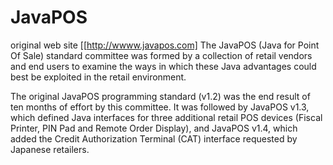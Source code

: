 JavaPOS
=======

original web site [[http://wwww.javapos.com]
The JavaPOS (Java for Point Of Sale) standard committee was formed by a collection of retail vendors 
and end users to examine the ways in which these Java advantages could best be exploited in the retail environment.

The original JavaPOS programming standard (v1.2) was the end result of ten months of effort by this committee. 
It was followed by JavaPOS v1.3, which defined Java interfaces for three additional retail POS devices (Fiscal Printer, PIN Pad and Remote Order Display), 
and JavaPOS v1.4, which added the Credit Authorization Terminal (CAT) interface requested by Japanese retailers.
